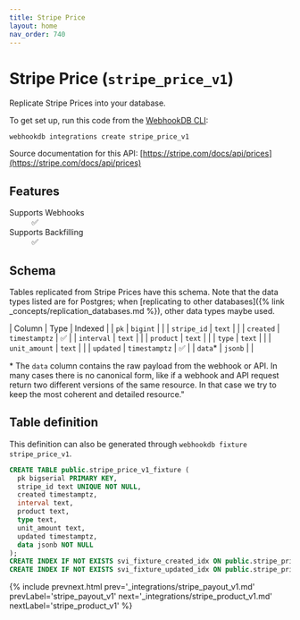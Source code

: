 ```yaml
---
title: Stripe Price
layout: home
nav_order: 740
---
```


# Stripe Price (`stripe_price_v1`)

Replicate Stripe Prices into your database.

To get set up, run this code from the [WebhookDB CLI](https://webhookdb.com/terminal):
```
webhookdb integrations create stripe_price_v1
```

Source documentation for this API: [https://stripe.com/docs/api/prices](https://stripe.com/docs/api/prices)

## Features

<dl>
<dt>Supports Webhooks</dt>
<dd>✅</dd>
<dt>Supports Backfilling</dt>
<dd>✅</dd>

</dl>

## Schema

Tables replicated from Stripe Prices have this schema.
Note that the data types listed are for Postgres;
when [replicating to other databases]({% link _concepts/replication_databases.md %}),
other data types maybe used.

| Column | Type | Indexed |
| `pk` | `bigint` |  |
| `stripe_id` | `text` |  |
| `created` | `timestamptz` | ✅ |
| `interval` | `text` |  |
| `product` | `text` |  |
| `type` | `text` |  |
| `unit_amount` | `text` |  |
| `updated` | `timestamptz` | ✅ |
| `data`* | `jsonb` |  |

<span class="fs-3">* The `data` column contains the raw payload from the webhook or API.
In many cases there is no canonical form, like if a webhook and API request return
two different versions of the same resource.
In that case we try to keep the most coherent and detailed resource."</span>

## Table definition

This definition can also be generated through `webhookdb fixture stripe_price_v1`.

```sql
CREATE TABLE public.stripe_price_v1_fixture (
  pk bigserial PRIMARY KEY,
  stripe_id text UNIQUE NOT NULL,
  created timestamptz,
  interval text,
  product text,
  type text,
  unit_amount text,
  updated timestamptz,
  data jsonb NOT NULL
);
CREATE INDEX IF NOT EXISTS svi_fixture_created_idx ON public.stripe_price_v1_fixture (created);
CREATE INDEX IF NOT EXISTS svi_fixture_updated_idx ON public.stripe_price_v1_fixture (updated);
```

{% include prevnext.html prev='_integrations/stripe_payout_v1.md' prevLabel='stripe_payout_v1' next='_integrations/stripe_product_v1.md' nextLabel='stripe_product_v1' %}
